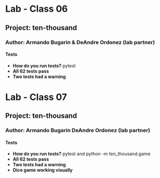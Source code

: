 # Lab - Class 06

## Project: ten-thousand

### Author: Armando Bugarin & DeAndre Ordonez (lab partner)

#### Tests
- **How do you run tests?** pytest
- **All 62 tests pass**
- **Two tests had a warning**


# Lab - Class 07

## Project: ten-thousand

### Author: Armando Bugarin DeAndre Ordonez (lab partner)

#### Tests
- **How do you run tests?** pytest and python -m ten_thousand.game
- **All 62 tests pass**
- **Two tests had a warning**
- **Dice game working visually**

